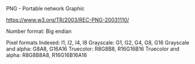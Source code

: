 PNG - Portable network Graphic

https://www.w3.org/TR/2003/REC-PNG-20031110/


Number format: Big endian

Pixel formats
Indexed: I1, I2, I4, I8
Grayscale: G1, G2, G4, G8, G16
Grayscale and alpha: G8A8, G16A16
Truecolor: R8G8B8, R16G16B16
Truecolor and alpha: R8G8B8A8, R16G16B16A16